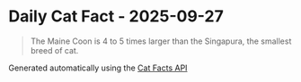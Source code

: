 # Daily Cat Fact - 2025-09-27

> The Maine Coon is 4 to 5 times larger than the Singapura, the smallest breed of cat.

Generated automatically using the [Cat Facts API](https://catfact.ninja)
